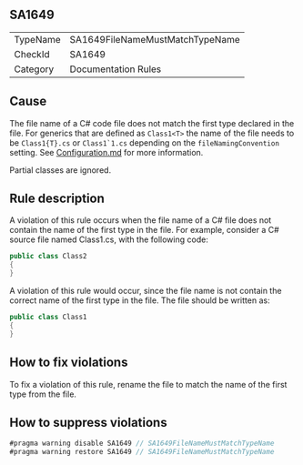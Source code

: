﻿## SA1649

<table>
<tr>
  <td>TypeName</td>
  <td>SA1649FileNameMustMatchTypeName</td>
</tr>
<tr>
  <td>CheckId</td>
  <td>SA1649</td>
</tr>
<tr>
  <td>Category</td>
  <td>Documentation Rules</td>
</tr>
</table>

## Cause

The file name of a C# code file does not match the first type declared in the file. For generics that are defined as
`Class1<T>` the name of the file needs to be `Class1{T}.cs` or ``Class1`1.cs`` depending on the `fileNamingConvention`
setting. See [Configuration.md](Configuration.md) for more information.

Partial classes are ignored.

## Rule description

A violation of this rule occurs when the file name of a C# file does not contain the name of the first type in the file.
For example, consider a C# source file named Class1.cs, with the following code:

```csharp
public class Class2
{
}
```

A violation of this rule would occur, since the file name is not contain the correct name of the first type in the file.
The file should be written as:

```csharp
public class Class1
{
}
```

## How to fix violations

To fix a violation of this rule, rename the file to  match the name of the first type from the file.

## How to suppress violations

```csharp
#pragma warning disable SA1649 // SA1649FileNameMustMatchTypeName
#pragma warning restore SA1649 // SA1649FileNameMustMatchTypeName
```
